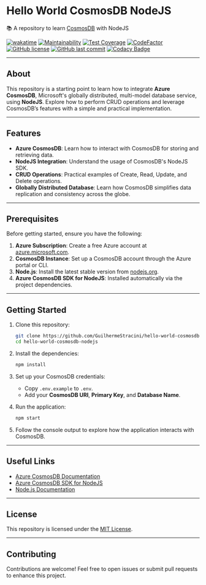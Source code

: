 # Hello World CosmosDB NodeJS

📚 A repository to learn [CosmosDB](https://azure.microsoft.com/en-us/products/cosmos-db) with NodeJS

[![wakatime](https://wakatime.com/badge/github/GuilhermeStracini/hello-world-cosmosdb-nodejs.svg)](https://wakatime.com/badge/github/GuilhermeStracini/hello-world-cosmosdb-nodejs)
[![Maintainability](https://api.codeclimate.com/v1/badges/6350e69abbf34daaa3d8/maintainability)](https://codeclimate.com/github/GuilhermeStracini/hello-world-cosmosdb-nodejs/maintainability)
[![Test Coverage](https://api.codeclimate.com/v1/badges/6350e69abbf34daaa3d8/test_coverage)](https://codeclimate.com/github/GuilhermeStracini/hello-world-cosmosdb-nodejs/test_coverage)
[![CodeFactor](https://www.codefactor.io/repository/github/GuilhermeStracini/hello-world-cosmosdb-nodejs/badge)](https://www.codefactor.io/repository/github/GuilhermeStracini/hello-world-cosmosdb-nodejs)
[![GitHub license](https://img.shields.io/github/license/GuilhermeStracini/hello-world-cosmosdb-nodejs)](https://github.com/GuilhermeStracini/hello-world-cosmosdb-nodejs)
[![GitHub last commit](https://img.shields.io/github/last-commit/GuilhermeStracini/hello-world-cosmosdb-nodejs)](https://github.com/GuilhermeStracini/hello-world-cosmosdb-nodejs)
[![Codacy Badge](https://app.codacy.com/project/badge/Grade/bbb8a2cf886847a08d46dac13c1dda49)](https://app.codacy.com/gh/GuilhermeStracini/hello-world-cosmosdb-dotnet/dashboard?utm_source=gh&utm_medium=referral&utm_content=&utm_campaign=Badge_grade)

---

## About

This repository is a starting point to learn how to integrate **Azure CosmosDB**, Microsoft's globally distributed, multi-model database service, using **NodeJS**. Explore how to perform CRUD operations and leverage CosmosDB’s features with a simple and practical implementation.

---

## Features

- **Azure CosmosDB**: Learn how to interact with CosmosDB for storing and retrieving data.
- **NodeJS Integration**: Understand the usage of CosmosDB's NodeJS SDK.
- **CRUD Operations**: Practical examples of Create, Read, Update, and Delete operations.
- **Globally Distributed Database**: Learn how CosmosDB simplifies data replication and consistency across the globe.

---

## Prerequisites

Before getting started, ensure you have the following:

1. **Azure Subscription**: Create a free Azure account at [azure.microsoft.com](https://azure.microsoft.com/).
2. **CosmosDB Instance**: Set up a CosmosDB account through the Azure portal or CLI.
3. **Node.js**: Install the latest stable version from [nodejs.org](https://nodejs.org/).
4. **Azure CosmosDB SDK for NodeJS**: Installed automatically via the project dependencies.

---

## Getting Started

1. Clone this repository:
   ```bash
   git clone https://github.com/GuilhermeStracini/hello-world-cosmosdb-nodejs.git
   cd hello-world-cosmosdb-nodejs
   ```

2. Install the dependencies:
   ```bash
   npm install
   ```

3. Set up your CosmosDB credentials:
   - Copy `.env.example` to `.env`.
   - Add your **CosmosDB URI**, **Primary Key**, and **Database Name**.

4. Run the application:
   ```bash
   npm start
   ```

5. Follow the console output to explore how the application interacts with CosmosDB.

---

## Useful Links

- [Azure CosmosDB Documentation](https://learn.microsoft.com/en-us/azure/cosmos-db/introduction)
- [Azure CosmosDB SDK for NodeJS](https://learn.microsoft.com/en-us/azure/cosmos-db/sql-api-nodejs-get-started)
- [Node.js Documentation](https://nodejs.org/en/docs/)

---

## License

This repository is licensed under the [MIT License](LICENSE).

---

## Contributing

Contributions are welcome! Feel free to open issues or submit pull requests to enhance this project.
